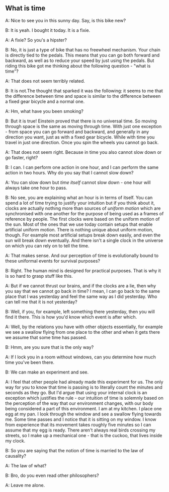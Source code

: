 What is time
---

A: Nice to see you in this sunny day. Say, is this bike new?

B: It is yeah. I bought it today. It is a fixie.

A: A fixie? So you's a hipster?

B: No, it is just a type of bike that has no freewheel mechanism. Your chain is directly tied to the pedals. This means that you can go both forward and backward, as well as to reduce your speed by just using the pedals. But riding this bike got me thinking about the following question - "what is time"?

A: That does not seem terribly related.

B: It is not.The thought that sparked it was the following: it seems to me that the difference between time and space is similar to the difference between a fixed gear bicycle and a normal one.

A: Hm, what have you been smoking?

B: But it is true! Einstein proved that there is no universal time. So moving through space is the same as moving through time. With just one exception - from space you can go forward and backward, and generally in any direction you want, just as with a fixed gear bicycle. While with time you travel in just one direction. Once you spin the wheels you cannot go back.

A: That does not seem right. Because in time you also cannot slow down or go faster, right?

B: I can. I can perform one action in one hour, and I can perform the same action in two hours. Why do you say that I cannot slow down?

A: You can slow down but *time itself* cannot slow down - one hour will always take one hour to pass.

B: No see, you are explaining what an hour is in terms of itself. You can spend a lot of time trying to justify your intuition but if you think about it, clocks are actually nothing more than sources of *uniform motion* which are synchronised with one another for the purpose of being used as a frames of reference by people. The first clocks were based on the uniform motion of the sun. Most of the ones that we use today contain setups that enable artificial uniform motion. There is nothing unique about uniform motion, though. For example most artificial setups break down easily, and even the sun will break down eventually. And there isn't a single clock in the universe on which you can rely on to tell the time.

A: That makes sense. And our perception of time is evolutionally bound to these uniformal events for survival purposes?

B: Right. The human mind is designed for practical purposes. That is why it is so hard to grasp stuff like this.

A: But if we cannot thrust our brains, and if the clocks are a lie, then why you say that we cannot go back in time? I mean, I can go back to the same place that I was yesterday and feel the same way as I did yesterday. Who can tell me that it is not yesterday?

B: Well, if you, for example, left something there yesterday, then you will find it there. This is how you'd know which event is after which.

A: Well, by the relations you have with other objects essentially, for example we see a swallow flying from one place to the other and when it gets there we assume that some time has passed.

B: Hmm, are you sure that is the only way?

A: If I lock you in a room without windows, can you determine how much time you've been there.

B: We can make an experiment and see.

A: I feel that other people had already made this experiment for us. The only way for you to know that time is passing is to literally count the minutes and seconds as they go. But I'd argue that using your internal clock is an exception which justifies the rule - our intuition of time is solemnly based on the perception of the way that our environment changes, with our body being considered a part of this environment. I am at my kitchen. I place one egg at my pan. I look through the window and see a swallow flying towards me. Some time passes and I notice that it is sitting on my window. I know from experience that its movement takes roughly five minutes so I can assume that my egg is ready. There aren't always real birds crossing my streets, so I make up a mechanical one - that is the cuckoo, that lives inside my clock.

B: So you are saying that the notion of time is married to the law of causality?

A: The law of what?

B: Bro, do you even read other philosophers?

A: Leave me alone.




